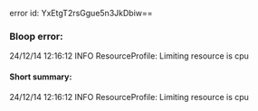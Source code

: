 error id: YxEtgT2rsGgue5n3JkDbiw==
### Bloop error:

24/12/14 12:16:12 INFO ResourceProfile: Limiting resource is cpu
#### Short summary: 

24/12/14 12:16:12 INFO ResourceProfile: Limiting resource is cpu